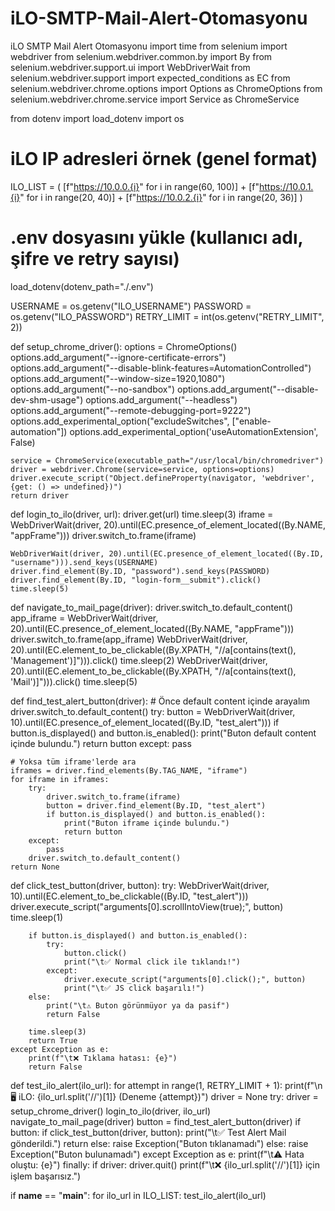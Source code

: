 # iLO-SMTP-Mail-Alert-Otomasyonu
iLO SMTP Mail Alert Otomasyonu
import time
from selenium import webdriver
from selenium.webdriver.common.by import By
from selenium.webdriver.support.ui import WebDriverWait
from selenium.webdriver.support import expected_conditions as EC
from selenium.webdriver.chrome.options import Options as ChromeOptions
from selenium.webdriver.chrome.service import Service as ChromeService

from dotenv import load_dotenv
import os

# iLO IP adresleri örnek (genel format)
ILO_LIST = (
    [f"https://10.0.0.{i}" for i in range(60, 100)] +
    [f"https://10.0.1.{i}" for i in range(20, 40)] +
    [f"https://10.0.2.{i}" for i in range(20, 36)]
)

# .env dosyasını yükle (kullanıcı adı, şifre ve retry sayısı)
load_dotenv(dotenv_path="./.env")

USERNAME = os.getenv("ILO_USERNAME")
PASSWORD = os.getenv("ILO_PASSWORD")
RETRY_LIMIT = int(os.getenv("RETRY_LIMIT", 2))

def setup_chrome_driver():
    options = ChromeOptions()
    options.add_argument("--ignore-certificate-errors")
    options.add_argument("--disable-blink-features=AutomationControlled")
    options.add_argument("--window-size=1920,1080")
    options.add_argument("--no-sandbox")
    options.add_argument("--disable-dev-shm-usage")
    options.add_argument("--headless")
    options.add_argument("--remote-debugging-port=9222")
    options.add_experimental_option("excludeSwitches", ["enable-automation"])
    options.add_experimental_option('useAutomationExtension', False)

    service = ChromeService(executable_path="/usr/local/bin/chromedriver")
    driver = webdriver.Chrome(service=service, options=options)
    driver.execute_script("Object.defineProperty(navigator, 'webdriver', {get: () => undefined})")
    return driver

def login_to_ilo(driver, url):
    driver.get(url)
    time.sleep(3)
    iframe = WebDriverWait(driver, 20).until(EC.presence_of_element_located((By.NAME, "appFrame")))
    driver.switch_to.frame(iframe)

    WebDriverWait(driver, 20).until(EC.presence_of_element_located((By.ID, "username"))).send_keys(USERNAME)
    driver.find_element(By.ID, "password").send_keys(PASSWORD)
    driver.find_element(By.ID, "login-form__submit").click()
    time.sleep(5)

def navigate_to_mail_page(driver):
    driver.switch_to.default_content()
    app_iframe = WebDriverWait(driver, 20).until(EC.presence_of_element_located((By.NAME, "appFrame")))
    driver.switch_to.frame(app_iframe)
    WebDriverWait(driver, 20).until(EC.element_to_be_clickable((By.XPATH, "//a[contains(text(), 'Management')]"))).click()
    time.sleep(2)
    WebDriverWait(driver, 20).until(EC.element_to_be_clickable((By.XPATH, "//a[contains(text(), 'Mail')]"))).click()
    time.sleep(5)

def find_test_alert_button(driver):
    # Önce default content içinde arayalım
    driver.switch_to.default_content()
    try:
        button = WebDriverWait(driver, 10).until(EC.presence_of_element_located((By.ID, "test_alert")))
        if button.is_displayed() and button.is_enabled():
            print("Buton default content içinde bulundu.")
            return button
    except:
        pass

    # Yoksa tüm iframe'lerde ara
    iframes = driver.find_elements(By.TAG_NAME, "iframe")
    for iframe in iframes:
        try:
            driver.switch_to.frame(iframe)
            button = driver.find_element(By.ID, "test_alert")
            if button.is_displayed() and button.is_enabled():
                print("Buton iframe içinde bulundu.")
                return button
        except:
            pass
        driver.switch_to.default_content()
    return None

def click_test_button(driver, button):
    try:
        WebDriverWait(driver, 10).until(EC.element_to_be_clickable((By.ID, "test_alert")))
        driver.execute_script("arguments[0].scrollIntoView(true);", button)
        time.sleep(1)

        if button.is_displayed() and button.is_enabled():
            try:
                button.click()
                print("\t✅ Normal click ile tıklandı!")
            except:
                driver.execute_script("arguments[0].click();", button)
                print("\t✅ JS click başarılı!")
        else:
            print("\t⚠️ Buton görünmüyor ya da pasif")
            return False

        time.sleep(3)
        return True
    except Exception as e:
        print(f"\t❌ Tıklama hatası: {e}")
        return False

def test_ilo_alert(ilo_url):
    for attempt in range(1, RETRY_LIMIT + 1):
        print(f"\n🖥️  iLO: {ilo_url.split('//')[1]} (Deneme {attempt})")
        driver = None
        try:
            driver = setup_chrome_driver()
            login_to_ilo(driver, ilo_url)
            navigate_to_mail_page(driver)
            button = find_test_alert_button(driver)
            if button:
                if click_test_button(driver, button):
                    print("\t✅ Test Alert Mail gönderildi.")
                    return
                else:
                    raise Exception("Buton tıklanamadı")
            else:
                raise Exception("Buton bulunamadı")
        except Exception as e:
            print(f"\t⚠️ Hata oluştu: {e}")
        finally:
            if driver:
                driver.quit()
    print(f"\t❌ {ilo_url.split('//')[1]} için işlem başarısız.")

if __name__ == "__main__":
    for ilo_url in ILO_LIST:
        test_ilo_alert(ilo_url)
